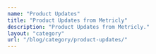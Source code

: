 ```yaml
---
name: "Product Updates"
title: "Product Updates from Metricly"
description: "Product Updates from Metricly."
layout: "category"
url: "/blog/category/product-updates/"
---
```

